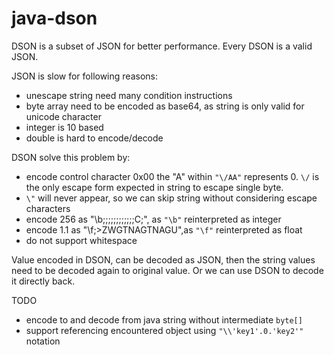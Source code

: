 # java-dson

DSON is a subset of JSON for better performance. Every DSON is a valid JSON.

JSON is slow for following reasons:

* unescape string need many condition instructions
* byte array need to be encoded as base64, as string is only valid for unicode character
* integer is 10 based
* double is hard to encode/decode

DSON solve this problem by:

* encode control character 0x00 the "A" within `"\/AA"` represents 0. `\/` is the only escape form expected in string to escape single byte.
* `\"` will never appear, so we can skip string without considering escape characters
* encode 256 as "\b;;;;;;;;;;;;C;", as `"\b"` reinterpreted as integer
* encode 1.1 as "\f;>ZWGTNAGTNAGU",as `"\f"` reinterpreted as float
* do not support whitespace

Value encoded in DSON, can be decoded as JSON, then the string values need to be decoded again to original value.
Or we can use DSON to decode it directly back.

TODO

* encode to and decode from java string without intermediate `byte[]`
* support referencing encountered object using `"\\'key1'.0.'key2'"` notation